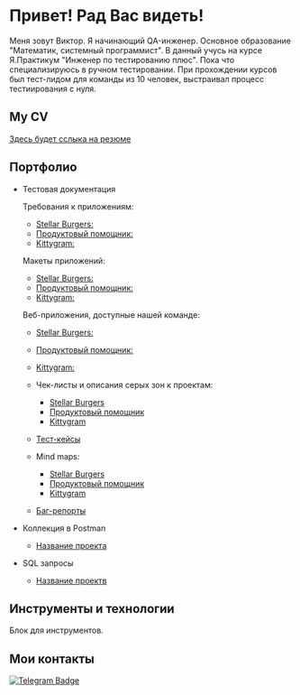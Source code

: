 # Привет! Рад Вас видеть!

Меня зовут Виктор. Я начинающий QA-инженер.
Основное образование "Математик, системный программист". В данный учусь на курсе Я.Практикум "Инженер по тестированию плюс". Пока что специализируюсь в ручном тестировании. При прохождении курсов был тест-лидом для команды из 10 человек, выстраивал процесс тестиирования с нуля.

## My CV 

[Здесь будет сслыка на резюме](https://ссылочку_сюда)

## Портфолио 
- Тестовая документация

     Требования к приложениям:
     - [Stellar Burgers:](https://wiki.yandex.ru/homepage/trebovanijakstellarburgers/)
     - [Продуктовый помощник:](https://wiki.yandex.ru/homepage/trebovanijakproduktovyjjpomoshhnik/)
     - [Kittygram:](https://wiki.yandex.ru/homepage/trebovanijakkittygram/)
    
    Макеты приложений:
     - [Stellar Burgers:](https://www.figma.com/file/7v96lSaXZov0qXKZDnAHLT/Burger?t=yzHvZAwnirXYc03a-0)
     - [Продуктовый помощник:](https://www.figma.com/file/rMtqMxDFNhDIgJEFVMv8jX/Recipes?node-id=0%3A1&t=ht2FpmfTdOQaW7eE-0)
     - [Kittygram:](https://www.figma.com/file/mzeWaE7icA8DuWrhhlD2cR/Kittygram?node-id=0%3A1)
    
    Веб-приложения, доступные нашей команде:
     - [Stellar Burgers:](https://burger-frontend-9.prakticum-team.ru/)
     - [Продуктовый помощник:](https://foodgram-frontend-9.prakticum-team.ru/)
     - [Kittygram:](https://kittygram-frontend-9.prakticum-team.ru/)
       
  -  Чек-листы и описания серых зон к проектам:
     - [Stellar Burgers](https://docs.google.com/spreadsheets/d/1R3olgcmOmMkmCSF_4xSo55xBBNTdCH0IUSaUqffUMvY/edit?usp=sharing)
     - [Продуктовый помощник](https://docs.google.com/spreadsheets/d/1oAUuqpSONcdyuCQc0qKKisIiztwJeeYqYcpsB0SVgLs/edit?usp=sharing)
     - [Kittygram](https://docs.google.com/spreadsheets/d/18lnRDqg3E4z_sGrCvkmqz_lyCRn8Ici0F8s6NpuPigw/edit?usp=sharing)
  -  [Тест-кейсы](https://ссылочку_сюда)
  -  Mind maps:
  
     - [Stellar Burgers](https://miro.com/app/board/uXjVPqZfbnM=/?share_link_id=756541945790)     
     - [Продуктовый помощник](https://miro.com/app/board/uXjVPqYycr4=/?share_link_id=111794524158)
     - [Kittygram](https://miro.com/app/board/uXjVPqYyco8=/?share_link_id=105427141870)
     
  -  [Баг-репорты](https://ссылочку_сюда)
- Коллекция в Postman 
  -  [Название проекта](https://ссылочку_сюда)
- SQL запросы 
  -  [Название проектв](https://ссылочку_сюда)

## Инструменты и технологии
Блок для инструментов.

## Мои контакты
[![Telegram Badge](https://img.shields.io/badge/-Telegram-0088cc?style=flat-square&logo=Telegram&logoColor=white)](https://t.me/vlsovereign)
